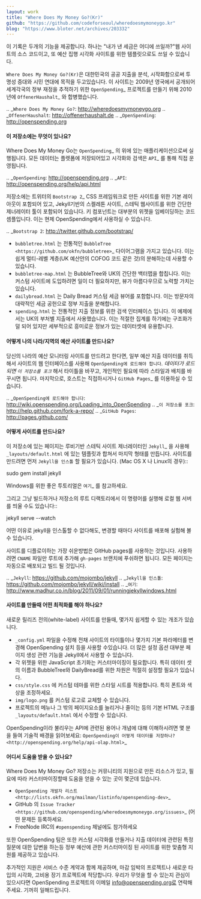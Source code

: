 ```yaml
---
layout: work
title: "Where Does My Money Go?(Kr)"
github: "https://github.com/codeforseoul/wheredoesmymoneygo.kr"
blog: "https://www.bloter.net/archives/203332"
---
```


이 기록은 두개의 기능을 제공합니다. 하나는 "내가 낸 세금은 어디에 쓰일까?"웹 사이트의
소스 코드이고, 또 예산 집행 시각화 사이트를 위한 템플릿으로도 쓰일 수 있습니다.

`Where Does My Money Go?(Kr)`은 대한민국의 공공 지출을 분석, 시작화함으로써 투명성 증대와
시민 연대에 목적을 두고있습니다. 이 사이트는 2009년 영국에서 공개되어 세계각국의 정부 재정을
추적하기 위한 `OpenSpending`_ 프로젝트를 만들기 위해 2010년에 `OffenerHaushalt`_ 와
합병했습니다.

.. _`Where Does My Money Go?`: http://wheredoesmymoneygo.org
.. _`OffenerHaushalt`: http://offenerhaushalt.de
.. _`OpenSpending`: http://openspending.org


#### 이 저장소에는 무엇이 있나요?

Where Does My Money Go는 `OpenSpending`_ 의 위에 있는 매플리케이션으로써 실행됩니다.
모든 데이터는 플렛폼에 저장되어있고 시각화와 검색은 `API`_ 를 통해 직접 운영됩니다.

.. _`OpenSpending`: http://openspending.org
.. _`API`: http://openspending.org/help/api.html

저장소에는 트위터의 `Bootstrap 2`_ CSS 프레임워크로 만든 사이트를 위한 기본 레이아웃이
포함되어 있고, Jekyll기반의 스켈레톤 사이트, 스테틱 웹사이트를 위한 간단한 제너레이터
툴이 포함되어 있습니다. 키 컴포넌트는 대부분의 위젯을 임베이딩하는 코드 셈플입니다.
이는 현제 OpenSpending에서 사용하실 수 있습니다.

.. _`Bootstrap 2`: http://twitter.github.com/bootstrap/

* ``bubbletree.html`` 는 전통적인 `BubbleTree <https://github.com/okfn/bubbletree>`_
  다이어그램을 가지고 있습니다. 이는 쉽게 멀티-레벨 계층(UK 예산안의 COFOG 코드 같은
  것)의 분해하는데 사용할 수 있습니다.
* ``bubbletree-map.html`` 는 BubbleTree와 UK의 간단한 백터맵을 합칩니다. 이는 커스텀
  사이트에 도입하려면 일이 더 필요하지만, 뷰가 아름다우므로 노력할 가치는 있습니다.
* ``dailybread.html`` 는 Daily Bread 커스텀 세금 뷰어를 포함합니다. 이는 방문자의
  대략적인 세금 공헌으로 정부 지출을 분해합니다.
* ``spending.html`` 는 전통적인 지출 정보를 위한 검색 인터페이스 입니다. 이 예제에서는
  UK의 부처별 지출에서 사용했습니다. 이는 적절한 집계를 하기에는 구조화가 덜 되어 있지만
  세부적으로 흥미로운 정보가 있는 데이터셋에 유용합니다.


#### 어떻게 나의 나라/지역의 예산 사이트를 만드나요?


당신의 나라의 예산 모니터링 사이트를 만드려고 한다면, 일부 예산 지출 데이터를 취득해서
사이트의 웹 인터페이스를 사용해 `OpenSpending에 로드해야 합니다`_. 데이터가 로드되면
`이 저장소를 포크`_ 해서 타이틀을 바꾸고, 개인적인 필요에 따라 스타일과 배치를 바꾸시면
됩니다. 마지막으로, 호스트는 직접하시거나 `GitHub Pages`_ 를 이용하실 수 있습니다.

.. _`OpenSpending에 로드해야 합니다`: http://wiki.openspending.org/Loading_into_OpenSpending
.. _`이 저장소를 포크`: http://help.github.com/fork-a-repo/
.. _`GitHub Pages`: http://pages.github.com/


#### 어떻게 사이트를 만드나요?

이 저장소에 있는 페이지는 루비기반 스테틱 사이트 제너레이터인 `Jekyll`_ 을 사용해
``_layouts/default.html`` 에 있는 템플릿과 합쳐서 마지막 형태를 만듭니다. 사이트를
만드려면 먼저 `Jekyll을 인스톨` 할 필요가 있습니다. (Mac OS X 나 Linux의 경우)::

  sudo gem install jekyll

Windows를 위한 좋은 투토리얼은 `여기`_ 를 참고하세요.

그리고 그냥 빌드하거나 저장소의 루트 디랙토리에서 이 명령어를 실행해 로컬 웹 서버를
띄울 수도 있습니다::

  jekyll serve --watch

어떤 이유로 jekyll을 인스톨할 수 없다해도, 변경할 때마다 사이트를 배포해 실험해 볼
수 있습니다.

사이트를 디플로이하는 가장 쉬운방법은 GitHub pages를 사용하는 것입니다. 사용하려면
``CNAME`` 파일만 루트에 추가해 ``gh-pages`` 브랜치에 푸쉬하면 됩니다. 모든 페이지는
자동으로 배포되고 빌드 될 것입니다.

.. _`Jekyll`: https://github.com/mojombo/jekyll
.. _`Jekyll을 인스톨`: https://github.com/mojombo/jekyll/wiki/install
.. _`여기`: http://www.madhur.co.in/blog/2011/09/01/runningjekyllwindows.html


#### 사이트를 만들때 어떤 최적화를 해야 하나요?

새로운 릴리즈 전의(white-label) 사이트를 만들때, 몇가지 쉽게할 수 있는 개조가 있습니다.

* ``_config.yml`` 파일을 수정해 전채 사이트의 타이틀이나 몇가지 기본 파라메터를 변경해
  OpenSpending 설치 등을 사용할 수있습니다. 더 많은 설정 옵션 대부분 페이지 생성 관련
  기능을 Jekyll에서 사용할 수 있습니다.
* 각 위젯을 위한 JavaScript 초기화는 커스터마이징이 필요합니다. 특히 데이터 셋의 이름과
  BubbleTree와 DailyBread를 위한 차원은 적절히 설정할 필요가 있습니다.
* ``css/style.css`` 에 커스텀 테마를 위한 스타일 시트를 적용합니다. 특히 폰트와 색상을
  조정하세요.
* ``img/logo.png`` 를 커스텀 로고로 교체할 수 있습니다.
* 프로젝트의 메뉴나 그 밖의 페이지요소를 늘리거나 줄이는 등의 기본 HTML 구조를
  ``_layouts/default.html`` 에서 수정할 수 있습니다.

OpenSpending이라 불리우는 API에 관련된 용어나 개념에 대해 이해하시려면 몇 분을 들여
기술적 배경을 읽어보세요:
`OpenSpending이 어떻게 데이터를 저장하나? <http://openspending.org/help/api-olap.html>`_


#### 어디서 도움을 받을 수 있나요?

Where Does My Money Go? 저장소는 커뮤니티의 지원으로 만든 리소스가 있고, 필요에 따라
커스터마이징할때 도움을 얻을 수 있는 곳이 몇군데 있습니다.

* `OpenSpending 개발자 리스트 <http://lists.okfn.org/mailman/listinfo/openspending-dev>`_
* GitHub 의 `Issue Tracker <https://github.com/openspending/wheredoesmymoneygo.org/issues>`_
  (어떤 문제든 등록하세요.
* FreeNode IRC의 ``#openspending`` 체널에도 참가하세요

또한 OpenSpending 팀은 또한 커스텀 시각화를 만들거나 지출 데이터에 관련된 특정 질문에
대한 답변을 하는등 정부 예산에 관한 커스터마이징 된 사이트를 위한 맞춤형 지원를 제공하고
있습니다.

추가적인 지원은 서비스 수준 계약과 함께 제공하며, 마감 임박의 프로젝트나 새로운 타입의
시각화, 고비용 장기 프로젝트에 적당합니다. 우리가 무엇을 할 수 있는지 관심이 있으시다면
OpenSpending 프로젝트의 이메일 info@openspending.org로 연락해주세요. 기꺼히 일해드립니다.
